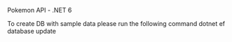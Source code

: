 Pokemon API - .NET 6

To create DB with sample data please run the following command
dotnet ef database update